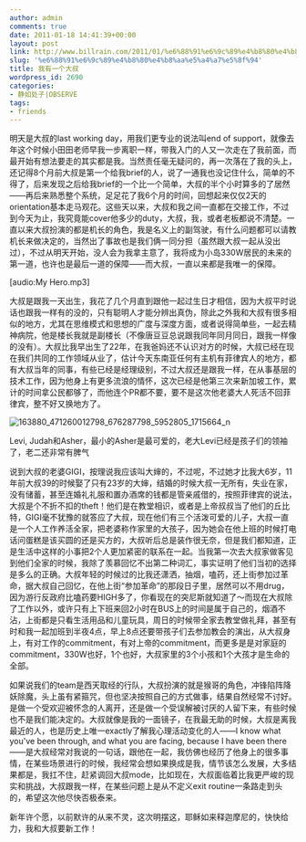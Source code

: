 ```yaml
---
author: admin
comments: true
date: 2011-01-18 14:41:39+00:00
layout: post
link: http://www.billrain.com/2011/01/%e6%88%91%e6%9c%89%e4%b8%80%e4%b8%aa%e5%a4%a7%e5%8f%94/
slug: '%e6%88%91%e6%9c%89%e4%b8%80%e4%b8%aa%e5%a4%a7%e5%8f%94'
title: 我有一个大叔
wordpress_id: 2690
categories:
- 静如处子|OBSERVE
tags:
- friends
---
```


明天是大叔的last working day，用我们更专业的说法叫end of support，就像去年这个时候小田田老师早我一步离职一样，带我入门的人又一次走在了我前面，而最开始有想法要走的其实都是我。当然责任毫无疑问的，再一次落在了我的头上，还记得8个月前大叔是第一个给我brief的人，说了一通我也没记住什么，简单的不得了，后来发现之后给我brief的一个比一个简单，大叔的半个小时算多的了居然——再后来熟悉整个系统，足足花了我6个月的时间，回想起来仅仅2天的orientation基本走马观花。这些天以来，大叔和我之间一直都在交接工作，不过到今天为止，我究竟能cover他多少的duty，大叔，我，或者老板都说不清楚。一直以来大叔扮演的都是机长的角色，我是名义上的副驾驶，有什么问题都可以请教机长来做决定的，当然出了事故也是我们俩一同分担（虽然跟大叔一起从没出过），不过从明天开始，没人会为我拿主意了，我将成为小岛330W居民的未来的第一道，也许也是最后一道的保障——而大叔，一直以来都是我唯一的保障。

[audio:My Hero.mp3]<!-- more -->

大叔是跟我一天出生，我花了几个月直到跟他一起过生日才相信，因为大叔平时说话也跟我一样有的没的，只有聪明人才能分辨出真伪，除此之外我和大叔有很多相似的地方，尤其在思维模式和思想的广度与深度方面，或者说得简单些，一起去精神病院，他是楼长我就是副楼长（不像唐豆豆总说跟我同年同月同日，跟我一样像的没有）。大叔比我早出生了22年，在我爸妈还不认识对方的时候，大叔已经在现在我们共同的工作领域从业了，估计今天东南亚任何有主机有菲律宾人的地方，都有大叔当年的同事，有些已经是经理级别，不过大叔还是跟我一样，在从事基层的技术工作，因为他身上有更多流浪的情怀，这次已经是他第三次来新加坡工作，累计的时间拿公民都够了，而他连个PR都不要，要不是这次他老婆大人死活不回菲律宾，整不好又换地方了。

![163880_471260012798_676287798_5952805_1715664_n]({{site.baseurl}}/assets/images/blog/163880_471260012798_676287798_5952805_1715664_n.jpg)

Levi, Judah和Asher，最小的Asher是最可爱的，老大Levi已经是孩子们的领袖了，老二还非常有脾气

说到大叔的老婆GIGI，按理说我应该叫大婶的，不过呢，不过她才比我大6岁，11年前大叔39的时候娶了只有23岁的大婶，结婚的时候大叔一无所有，失业在家，没有储蓄，甚至连婚礼礼服和置办酒席的钱都是管亲戚借的，按照菲律宾的说法，大叔是个不折不扣的theft！他们是在教堂相识，或者是上帝叔叔当了他们的丘比特，GIGI毫不犹豫的就答应了大叔，现在他们有三个活泼可爱的儿子，大叔一直是一个人工作养活全家，把老婆称作家里的大孩子，因为她会在他上班的时候打电话问蛋糕是该买圆的还是买方的，大叔听后总是装作很无奈，但是我们都知道，正是生活中这样的小事把2个人更加紧密的联系在一起。当我第一次去大叔家做客见到他们全家的时候，我除了羡慕回忆不出第二种词汇，事实证明了他们当初的选择是多么的正确。大叔年轻的时候过的比我还潇洒，抽烟，嗑药，还上街参加过革命，据大叔自己回忆，在他上街“参加革命”的那段日子里，居然可以不用drug，因为游行反政府比嗑药要HIGH多了，你看现在的突尼斯就知道了～而现在大叔除了工作以外，或许只有上下班来回2小时在BUS上的时间是属于自己的，烟酒不沾，上街都是只看生活用品和儿童玩具，周日的时候带全家去教堂做礼拜，甚至有时和我一起加班到半夜4点，早上8点还要带孩子们去参加教会的演出，从大叔身上，有对工作的commitment，有对上帝的commitment，而更多是是对家庭的commitment，330W也好，1个也好，大叔家里的3个小孩和1个大孩才是生命的全部。

如果说我们的team是西天取经的行队，大叔扮演的就是猴哥的角色，冲锋陷阵降妖除魔，头上虽有紧箍咒，但也坚决按照自己的方式做事，结果自然经常不讨好。是做一个受欢迎被怀念的人离开，还是做一个受误解被讨厌的人留下来，有些时候也不是我们能决定的。大叔就像是我的一面镜子，在我最无助的时候，大叔是离我最近的人，也是历史上唯一exactly了解我心理活动变化的人——I know what you've been through, and what you are facing, because I have been there——是大叔经常对我说的一句话，跟他在一起，我仿佛也经历了他身上的很多事情，在某些场景进行的时候，我经常会想如果换成是我，情节该怎么发展，大多结果都是，我扛不住，赶紧调回大叔mode，比如现在，大叔面临着比我更严峻的现实和挑战，大叔跟我一样，在某些问题上是从不定义exit routine一条路走到头的，希望这次他尽快否极泰来。

新年许个愿，以前默许的从来不灵，这次明摆这，耶稣如来释迦摩尼的，快快给力，我和大叔要新工作！
